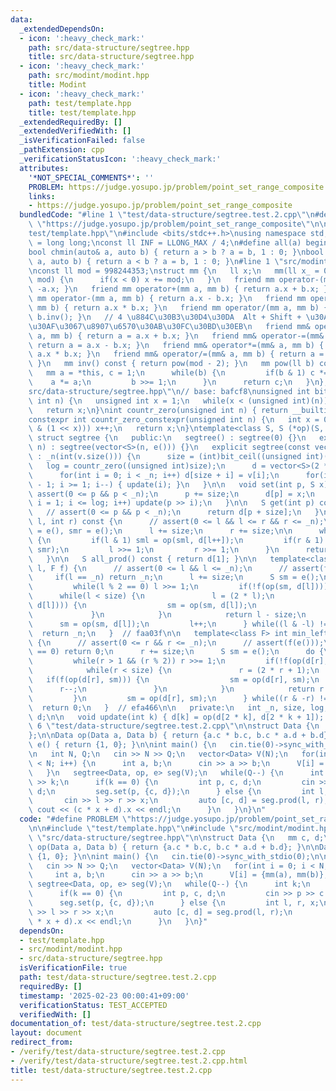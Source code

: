 ```yaml
---
data:
  _extendedDependsOn:
  - icon: ':heavy_check_mark:'
    path: src/data-structure/segtree.hpp
    title: src/data-structure/segtree.hpp
  - icon: ':heavy_check_mark:'
    path: src/modint/modint.hpp
    title: Modint
  - icon: ':heavy_check_mark:'
    path: test/template.hpp
    title: test/template.hpp
  _extendedRequiredBy: []
  _extendedVerifiedWith: []
  _isVerificationFailed: false
  _pathExtension: cpp
  _verificationStatusIcon: ':heavy_check_mark:'
  attributes:
    '*NOT_SPECIAL_COMMENTS*': ''
    PROBLEM: https://judge.yosupo.jp/problem/point_set_range_composite
    links:
    - https://judge.yosupo.jp/problem/point_set_range_composite
  bundledCode: "#line 1 \"test/data-structure/segtree.test.2.cpp\"\n#define PROBLEM\
    \ \"https://judge.yosupo.jp/problem/point_set_range_composite\"\n\n#line 1 \"\
    test/template.hpp\"\n#include <bits/stdc++.h>\nusing namespace std;\nusing ll\
    \ = long long;\nconst ll INF = LLONG_MAX / 4;\n#define all(a) begin(a), end(a)\n\
    bool chmin(auto& a, auto b) { return a > b ? a = b, 1 : 0; }\nbool chmax(auto&\
    \ a, auto b) { return a < b ? a = b, 1 : 0; }\n#line 1 \"src/modint/modint.hpp\"\
    \nconst ll mod = 998244353;\nstruct mm {\n   ll x;\n   mm(ll x_ = 0) : x(x_ %\
    \ mod) {\n      if(x < 0) x += mod;\n   }\n   friend mm operator-(mm a) { return\
    \ -a.x; }\n   friend mm operator+(mm a, mm b) { return a.x + b.x; }\n   friend\
    \ mm operator-(mm a, mm b) { return a.x - b.x; }\n   friend mm operator*(mm a,\
    \ mm b) { return a.x * b.x; }\n   friend mm operator/(mm a, mm b) { return a *\
    \ b.inv(); }\n   // 4 \u884C\u30B3\u30D4\u30DA  Alt + Shift + \u30AF\u30EA\u30C3\
    \u30AF\u3067\u8907\u6570\u30AB\u30FC\u30BD\u30EB\n   friend mm& operator+=(mm&\
    \ a, mm b) { return a = a.x + b.x; }\n   friend mm& operator-=(mm& a, mm b) {\
    \ return a = a.x - b.x; }\n   friend mm& operator*=(mm& a, mm b) { return a =\
    \ a.x * b.x; }\n   friend mm& operator/=(mm& a, mm b) { return a = a * b.inv();\
    \ }\n   mm inv() const { return pow(mod - 2); }\n   mm pow(ll b) const {\n   \
    \   mm a = *this, c = 1;\n      while(b) {\n         if(b & 1) c *= a;\n     \
    \    a *= a;\n         b >>= 1;\n      }\n      return c;\n   }\n};\n#line 1 \"\
    src/data-structure/segtree.hpp\"\n// base: bafcf8\nunsigned int bit_ceil(unsigned\
    \ int n) {\n   unsigned int x = 1;\n   while(x < (unsigned int)(n)) x *= 2;\n\
    \   return x;\n}\nint countr_zero(unsigned int n) { return __builtin_ctz(n); }\n\
    constexpr int countr_zero_constexpr(unsigned int n) {\n   int x = 0;\n   while(!(n\
    \ & (1 << x))) x++;\n   return x;\n}\ntemplate<class S, S (*op)(S, S), S (*e)()>\
    \ struct segtree {\n   public:\n   segtree() : segtree(0) {}\n   explicit segtree(int\
    \ n) : segtree(vector<S>(n, e())) {}\n   explicit segtree(const vector<S>& v)\
    \ : _n(int(v.size())) {\n      size = (int)bit_ceil((unsigned int)(_n));\n   \
    \   log = countr_zero((unsigned int)size);\n      d = vector<S>(2 * size, e());\n\
    \      for(int i = 0; i < _n; i++) d[size + i] = v[i];\n      for(int i = size\
    \ - 1; i >= 1; i--) { update(i); }\n   }\n\n   void set(int p, S x) {\n      //\
    \ assert(0 <= p && p < _n);\n      p += size;\n      d[p] = x;\n      for(int\
    \ i = 1; i <= log; i++) update(p >> i);\n   }\n\n   S get(int p) const {\n   \
    \   // assert(0 <= p && p < _n);\n      return d[p + size];\n   }\n\n   S prod(int\
    \ l, int r) const {\n      // assert(0 <= l && l <= r && r <= _n);\n      S sml\
    \ = e(), smr = e();\n      l += size;\n      r += size;\n\n      while(l < r)\
    \ {\n         if(l & 1) sml = op(sml, d[l++]);\n         if(r & 1) smr = op(d[--r],\
    \ smr);\n         l >>= 1;\n         r >>= 1;\n      }\n      return op(sml, smr);\n\
    \   }\n\n   S all_prod() const { return d[1]; }\n\n   template<class F> int max_right(int\
    \ l, F f) {\n      // assert(0 <= l && l <= _n);\n      // assert(f(e()));\n \
    \     if(l == _n) return _n;\n      l += size;\n      S sm = e();\n      do {\n\
    \         while(l % 2 == 0) l >>= 1;\n         if(!f(op(sm, d[l]))) {\n      \
    \      while(l < size) {\n               l = (2 * l);\n               if(f(op(sm,\
    \ d[l]))) {\n                  sm = op(sm, d[l]);\n                  l++;\n  \
    \             }\n            }\n            return l - size;\n         }\n   \
    \      sm = op(sm, d[l]);\n         l++;\n      } while((l & -l) != l);\n    \
    \  return _n;\n   }  // faa03f\n\n   template<class F> int min_left(int r, F f)\
    \ {\n      // assert(0 <= r && r <= _n);\n      // assert(f(e()));\n      if(r\
    \ == 0) return 0;\n      r += size;\n      S sm = e();\n      do {\n         r--;\n\
    \         while(r > 1 && (r % 2)) r >>= 1;\n         if(!f(op(d[r], sm))) {\n\
    \            while(r < size) {\n               r = (2 * r + 1);\n            \
    \   if(f(op(d[r], sm))) {\n                  sm = op(d[r], sm);\n            \
    \      r--;\n               }\n            }\n            return r + 1 - size;\n\
    \         }\n         sm = op(d[r], sm);\n      } while((r & -r) != r);\n    \
    \  return 0;\n   }  // efa466\n\n   private:\n   int _n, size, log;\n   vector<S>\
    \ d;\n\n   void update(int k) { d[k] = op(d[2 * k], d[2 * k + 1]); }\n};\n#line\
    \ 6 \"test/data-structure/segtree.test.2.cpp\"\n\nstruct Data {\n   mm c, d;\n\
    };\n\nData op(Data a, Data b) { return {a.c * b.c, b.c * a.d + b.d}; }\n\nData\
    \ e() { return {1, 0}; }\n\nint main() {\n   cin.tie(0)->sync_with_stdio(0);\n\
    \n   int N, Q;\n   cin >> N >> Q;\n   vector<Data> V(N);\n   for(int i = 0; i\
    \ < N; i++) {\n      int a, b;\n      cin >> a >> b;\n      V[i] = {mm(a), mm(b)};\n\
    \   }\n   segtree<Data, op, e> seg(V);\n   while(Q--) {\n      int k;\n      cin\
    \ >> k;\n      if(k == 0) {\n         int p, c, d;\n         cin >> p >> c >>\
    \ d;\n         seg.set(p, {c, d});\n      } else {\n         int l, r, x;\n  \
    \       cin >> l >> r >> x;\n         auto [c, d] = seg.prod(l, r);\n        \
    \ cout << (c * x + d).x << endl;\n      }\n   }\n}\n"
  code: "#define PROBLEM \"https://judge.yosupo.jp/problem/point_set_range_composite\"\
    \n\n#include \"test/template.hpp\"\n#include \"src/modint/modint.hpp\"\n#include\
    \ \"src/data-structure/segtree.hpp\"\n\nstruct Data {\n   mm c, d;\n};\n\nData\
    \ op(Data a, Data b) { return {a.c * b.c, b.c * a.d + b.d}; }\n\nData e() { return\
    \ {1, 0}; }\n\nint main() {\n   cin.tie(0)->sync_with_stdio(0);\n\n   int N, Q;\n\
    \   cin >> N >> Q;\n   vector<Data> V(N);\n   for(int i = 0; i < N; i++) {\n \
    \     int a, b;\n      cin >> a >> b;\n      V[i] = {mm(a), mm(b)};\n   }\n  \
    \ segtree<Data, op, e> seg(V);\n   while(Q--) {\n      int k;\n      cin >> k;\n\
    \      if(k == 0) {\n         int p, c, d;\n         cin >> p >> c >> d;\n   \
    \      seg.set(p, {c, d});\n      } else {\n         int l, r, x;\n         cin\
    \ >> l >> r >> x;\n         auto [c, d] = seg.prod(l, r);\n         cout << (c\
    \ * x + d).x << endl;\n      }\n   }\n}"
  dependsOn:
  - test/template.hpp
  - src/modint/modint.hpp
  - src/data-structure/segtree.hpp
  isVerificationFile: true
  path: test/data-structure/segtree.test.2.cpp
  requiredBy: []
  timestamp: '2025-02-23 00:00:41+09:00'
  verificationStatus: TEST_ACCEPTED
  verifiedWith: []
documentation_of: test/data-structure/segtree.test.2.cpp
layout: document
redirect_from:
- /verify/test/data-structure/segtree.test.2.cpp
- /verify/test/data-structure/segtree.test.2.cpp.html
title: test/data-structure/segtree.test.2.cpp
---
```

